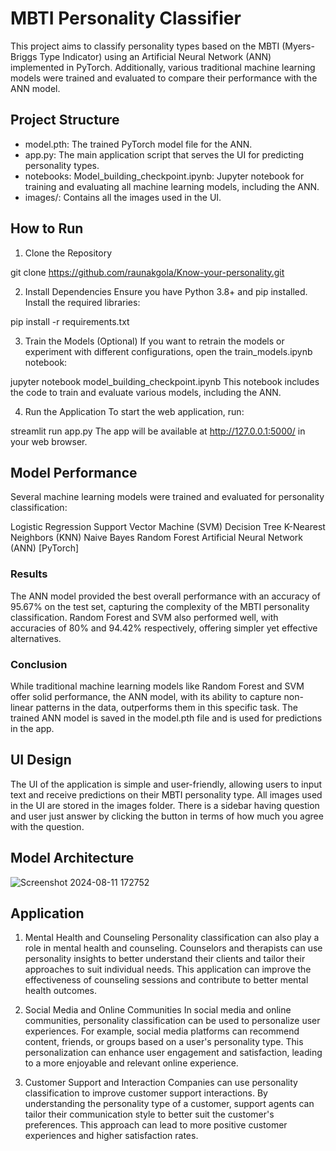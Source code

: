 # MBTI Personality Classifier
This project aims to classify personality types based on the MBTI (Myers-Briggs Type Indicator) using an Artificial Neural Network (ANN) implemented in PyTorch. Additionally, various traditional machine learning models were trained and evaluated to compare their performance with the ANN model.

## Project Structure
* model.pth: The trained PyTorch model file for the ANN.
* app.py: The main application script that serves the UI for predicting personality types.
* notebooks: Model_building_checkpoint.ipynb: Jupyter notebook for training and evaluating all machine learning models, including the ANN.
* images/: Contains all the images used in the UI.
## How to Run
1. Clone the Repository

git clone https://github.com/raunakgola/Know-your-personality.git

2. Install Dependencies
Ensure you have Python 3.8+ and pip installed. Install the required libraries:

pip install -r requirements.txt

3. Train the Models (Optional)
If you want to retrain the models or experiment with different configurations, open the train_models.ipynb notebook:

jupyter notebook model_building_checkpoint.ipynb
This notebook includes the code to train and evaluate various models, including the ANN.

4. Run the Application
To start the web application, run:

streamlit run app.py
The app will be available at http://127.0.0.1:5000/ in your web browser.

## Model Performance
Several machine learning models were trained and evaluated for personality classification:

Logistic Regression
Support Vector Machine (SVM)
Decision Tree
K-Nearest Neighbors (KNN)
Naive Bayes
Random Forest
Artificial Neural Network (ANN) [PyTorch]
### Results
The ANN model provided the best overall performance with an accuracy of 95.67% on the test set, capturing the complexity of the MBTI personality classification.
Random Forest and SVM also performed well, with accuracies of 80% and 94.42% respectively, offering simpler yet effective alternatives.
### Conclusion
While traditional machine learning models like Random Forest and SVM offer solid performance, the ANN model, with its ability to capture non-linear patterns in the data, outperforms them in this specific task. The trained ANN model is saved in the model.pth file and is used for predictions in the app.

## UI Design
The UI of the application is simple and user-friendly, allowing users to input text and receive predictions on their MBTI personality type. All images used in the UI are stored in the images folder.
There is a sidebar having question and user just answer by clicking the button in terms of how much you agree with the question.

## Model Architecture
![Screenshot 2024-08-11 172752](https://github.com/user-attachments/assets/d6e8d24c-194f-4185-a283-7767ec74d1f1)


## Application
1. Mental Health and Counseling
Personality classification can also play a role in mental health and counseling. Counselors and therapists can use personality insights to better understand their clients and tailor their approaches to suit individual needs. This application can improve the effectiveness of counseling sessions and contribute to better mental health outcomes.

2. Social Media and Online Communities
In social media and online communities, personality classification can be used to personalize user experiences. For example, social media platforms can recommend content, friends, or groups based on a user's personality type. This personalization can enhance user engagement and satisfaction, leading to a more enjoyable and relevant online experience.

3. Customer Support and Interaction
Companies can use personality classification to improve customer support interactions. By understanding the personality type of a customer, support agents can tailor their communication style to better suit the customer's preferences. This approach can lead to more positive customer experiences and higher satisfaction rates.

